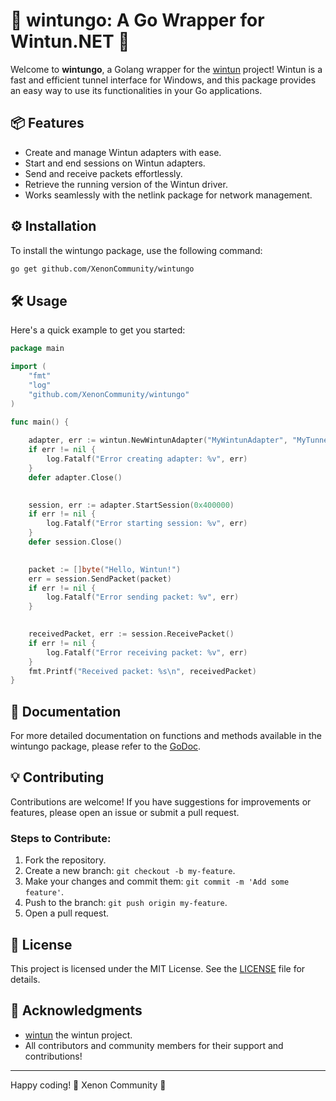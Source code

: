 # 🎉 wintungo: A Go Wrapper for Wintun.NET 🚀

Welcome to **wintungo**, a Golang wrapper for the [wintun](https://www.wintun.net/) project! Wintun is a fast and
efficient tunnel interface for Windows, and this package provides an easy way to use its functionalities in your Go
applications.

## 📦 Features

- Create and manage Wintun adapters with ease.
- Start and end sessions on Wintun adapters.
- Send and receive packets effortlessly.
- Retrieve the running version of the Wintun driver.
- Works seamlessly with the netlink package for network management.

## ⚙️ Installation

To install the wintungo package, use the following command:

```bash
go get github.com/XenonCommunity/wintungo
```

## 🛠️ Usage

Here's a quick example to get you started:

```go
package main

import (
	"fmt"
	"log"
	"github.com/XenonCommunity/wintungo"
)

func main() {
	
	adapter, err := wintun.NewWintunAdapter("MyWintunAdapter", "MyTunnelType")
	if err != nil {
		log.Fatalf("Error creating adapter: %v", err)
	}
	defer adapter.Close()

	
	session, err := adapter.StartSession(0x400000) 
	if err != nil {
		log.Fatalf("Error starting session: %v", err)
	}
	defer session.Close()

	
	packet := []byte("Hello, Wintun!")
	err = session.SendPacket(packet)
	if err != nil {
		log.Fatalf("Error sending packet: %v", err)
	}

	
	receivedPacket, err := session.ReceivePacket()
	if err != nil {
		log.Fatalf("Error receiving packet: %v", err)
	}
	fmt.Printf("Received packet: %s\n", receivedPacket)
}
```

## 📜 Documentation

For more detailed documentation on functions and methods available in the wintungo package, please refer to
the [GoDoc](https://pkg.go.dev/github.com/XenonCommunity/wintungo).

## 💡 Contributing

Contributions are welcome! If you have suggestions for improvements or features, please open an issue or submit a pull
request.

### Steps to Contribute:

1. Fork the repository.
2. Create a new branch: `git checkout -b my-feature`.
3. Make your changes and commit them: `git commit -m 'Add some feature'`.
4. Push to the branch: `git push origin my-feature`.
5. Open a pull request.

## 📄 License

This project is licensed under the MIT License. See the [LICENSE](LICENSE) file for details.

## 🤝 Acknowledgments

- [wintun](https://www.wintun.net/) the wintun project.
- All contributors and community members for their support and contributions!

---

Happy coding! 🎊 Xenon Community 🎉
